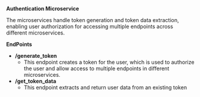 **Authentication Microservice**

The microservices handle token generation and token data extraction, enabling user authorization for accessing multiple endpoints across different microservices.

**EndPoints**

- **/generate_token**
  - This endpoint creates a token for the user, which is used to authorize the user and allow access to multiple endpoints in different microservices.
- **/get_token_data**
  - This endpoint extracts and return user data from an existing token